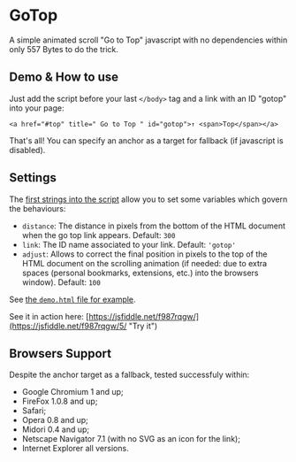 # GoTop
A simple animated scroll "Go to Top" javascript with no dependencies within only 557 Bytes to do the trick.

## Demo & How to use

Just add the script before your last `</body>` tag and a link with an ID "gotop" into your page:

    <a href="#top" title=" Go to Top " id="gotop">↑ <span>Top</span></a>

That's all!
You can specify an anchor as a target for fallback (if javascript is disabled).

## Settings

The [first strings into the script](https://github.com/cara-tm/GoTop/blob/master/GoTop.min.js#L2) allow you to set some variables which govern the behaviours:

* `distance`: The distance in pixels from the bottom of the HTML document when the go top link appears. Default: `300`
* `link`: The ID name associated to your link. Default: `'gotop'`
* `adjust`: Allows to correct the final position in pixels to the top of the HTML document on the scrolling animation (if needed: due to extra spaces (personal bookmarks, extensions, etc.) into the browsers window). Default: `100`

See [the `demo.html` file for example](https://github.com/cara-tm/GoTop/blob/master/demo.html "Discover").

See it in action here: [https://jsfiddle.net/f987rqgw/](https://jsfiddle.net/f987rqgw/5/ "Try it")

## Browsers Support

Despite the anchor target as a fallback, tested successfuly within:

* Google Chromium 1 and up;
* FireFox 1.0.8 and up;
* Safari;
* Opera 0.8 and up;
* Midori 0.4 and up;
* Netscape Navigator 7.1 (with no SVG as an icon for the link);
* Internet Explorer all versions.
